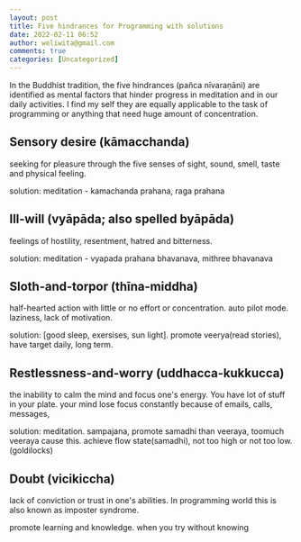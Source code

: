 ```yaml
---
layout: post
title: Five hindrances for Programming with solutions
date: 2022-02-11 06:52
author: weliwita@gmail.com
comments: true
categories: [Uncategorized]
---
```


In the Buddhist tradition, the five hindrances (pañca nīvaraṇāni) are identified as mental factors that hinder progress in meditation and in our daily activities. I find my self they are equally applicable to the task of programming or anything that need huge amount of concentration.

## Sensory desire (kāmacchanda)
seeking for pleasure through the five senses of sight, sound, smell, taste and physical feeling. 

solution: meditation - kamachanda prahana, raga prahana


## Ill-will (vyāpāda; also spelled byāpāda)
feelings of hostility, resentment, hatred and bitterness.

solution: meditation - vyapada prahana bhavanava, mithree bhavanava

## Sloth-and-torpor (thīna-middha) 
half-hearted action with little or no effort or concentration. auto pilot mode. laziness, lack of motivation.

solution: [good sleep, exersises, sun light]. promote veerya(read stories), have target daily, long term. 

## Restlessness-and-worry (uddhacca-kukkucca)
the inability to calm the mind and focus one's energy. You have lot of stuff in your plate. your mind lose focus constantly because of emails, calls, messages, 

solution: meditation. sampajana, promote samadhi than veeraya, toomuch veeraya cause this.
achieve flow state(samadhi), not too high or not too low.(goldilocks)


## Doubt (vicikiccha)
lack of conviction or trust in one's abilities. In programming world this is also known as imposter syndrome.

promote learning and knowledge.  when you try without knowing